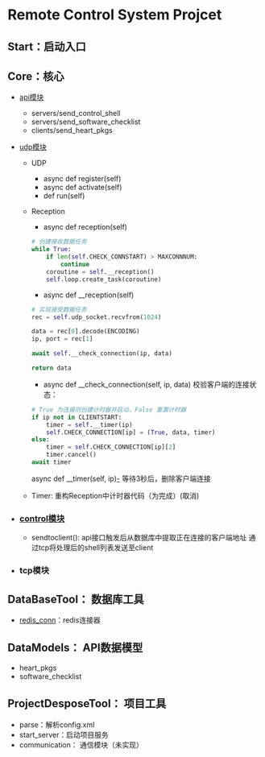 # Remote Control System Projcet

## Start：启动入口

## Core：核心

* [api模块](Core/api.py)

  * servers/send_control_shell
  * servers/send_software_checklist
  * clients/send_heart_pkgs
* [udp模块](Core/udp.py)

  * UDP

    * async def register(self)
    * async def activate(self)
    * def run(self)
  * Reception

    * async def reception(self)

    ```python
    # 创建接收数据任务
    while True:
        if len(self.CHECK_CONNSTART) > MAXCONNNUM:
            continue
        coroutine = self.__reception()
        self.loop.create_task(coroutine)
    ```

    * async def __reception(self)

    ```python
    # 实现接受数据任务
    rec = self.udp_socket.recvfrom(1024)

    data = rec[0].decode(ENCODING)
    ip, port = rec[1]

    await self.__check_connection(ip, data)

    return data
    ```

    * async def __check_connection(self, ip, data)
      校验客户端的连接状态：

    ```python
    # True 为连接则创建计时器并启动，False 重置计时器
    if ip not in CLIENTSTART:
        timer = self.__timer(ip)
        self.CHECK_CONNECTION[ip] = (True, data, timer)
    else:
        timer = self.CHECK_CONNECTION[ip][2]
        timer.cancel()
    await timer

    ```

    async def __timer(self, ip)[-](Core/udp.py)
    等待3秒后，删除客户端连接
  * Timer: 重构Reception中计时器代码（为完成）(取消)
* ### [control模块](Core/control.py)


  * sendtoclient(): api接口触发后从数据库中提取正在连接的客户端地址
    通过tcp将处理后的shell列表发送至client
* ### tcp模块

## DataBaseTool： 数据库工具

* [redis_conn](DataBaseTool/redisConnector.py)：redis连接器

## DataModels： API数据模型

* heart_pkgs
* software_checklist

## ProjectDesposeTool： 项目工具

* parse：解析config.xml
* start_server：启动项目服务
* communication： 通信模块（未实现）
